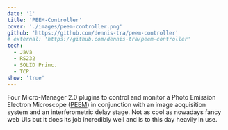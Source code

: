 ```yaml
---
date: '1'
title: 'PEEM-Controller'
cover: './images/peem-controller.png'
github: 'https://github.com/dennis-tra/peem-controller'
# external: 'https://github.com/dennis-tra/peem-controller'
tech:
  - Java
  - RS232
  - SOLID Princ.
  - TCP
show: 'true'
---
```


Four Micro-Manager 2.0 plugins to control and monitor a Photo Emission Electron Microscope ([PEEM](https://en.wikipedia.org/wiki/Photoemission_electron_microscopy)) in conjunction with an image acquisition system and an interferometric delay stage. Not as cool as nowadays fancy web UIs but it does its job incredibly well and is to this day heavily in use.
